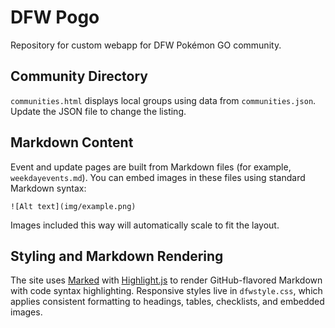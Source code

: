 # DFW Pogo
Repository for custom webapp for DFW Pokémon GO community.

## Community Directory
`communities.html` displays local groups using data from `communities.json`. Update the JSON file to change the listing.

## Markdown Content
Event and update pages are built from Markdown files (for example, `weekdayevents.md`).
You can embed images in these files using standard Markdown syntax:

```
![Alt text](img/example.png)
```

Images included this way will automatically scale to fit the layout.

## Styling and Markdown Rendering
The site uses [Marked](https://marked.js.org/) with [Highlight.js](https://highlightjs.org/) to render GitHub-flavored Markdown with code syntax highlighting.  Responsive styles live in `dfwstyle.css`, which applies consistent formatting to headings, tables, checklists, and embedded images.
